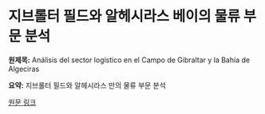# 지브롤터 필드와 알헤시라스 베이의 물류 부문 분석

**원제목:** Análisis del sector logístico en el Campo de Gibraltar y la Bahía de Algeciras

**요약:** 지브롤터 필드와 알헤시라스 만의 물류 부문 분석

[원문 링크](https://scholar.google.com/scholar_url?url=https://rodin.uca.es/bitstream/handle/10498/36704/TFG%2520RODIN.pdf%3Fsequence%3D1%26isAllowed%3Dy&hl=ko&sa=X&d=11620226235003708112&ei=Gk53aJTHGe2rieoPmpfH4AY&scisig=AAZF9b9xTQxYeWo6n3EJCA0SmINw&oi=scholaralrt&hist=BNQUaiIAAAAJ:17158378280919032469:AAZF9b9t4Icu6fuM2tSVCh97wJn6&html=&pos=9&folt=kw-top)
